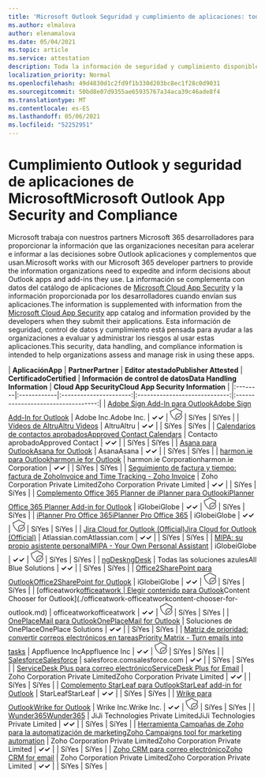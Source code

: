```yaml
---
title: 'Microsoft Outlook Seguridad y cumplimiento de aplicaciones: todas las aplicaciones'
ms.author: elmalova
author: elenamalova
ms.date: 05/04/2021
ms.topic: article
ms.service: attestation
description: Toda la información de seguridad y cumplimiento disponible para todas las aplicaciones Outlook Microsoft.
localization_priority: Normal
ms.openlocfilehash: 49d4830d1c2fd9f1b330d203bc8ec1f28c0d9031
ms.sourcegitcommit: 50bd8e07d9355ae65935767a34aca39c46ade8f4
ms.translationtype: MT
ms.contentlocale: es-ES
ms.lasthandoff: 05/06/2021
ms.locfileid: "52252951"
---
```

# <a name="microsoft-outlook-app-security-and-compliance"></a><span data-ttu-id="b63d3-103">Cumplimiento Outlook y seguridad de aplicaciones de Microsoft</span><span class="sxs-lookup"><span data-stu-id="b63d3-103">Microsoft Outlook App Security and Compliance</span></span>

<span data-ttu-id="b63d3-104">Microsoft trabaja con nuestros partners Microsoft 365 desarrolladores para proporcionar la información que las organizaciones necesitan para acelerar e informar a las decisiones sobre Outlook aplicaciones y complementos que usan.</span><span class="sxs-lookup"><span data-stu-id="b63d3-104">Microsoft works with our Microsoft 365 developer partners to provide the information organizations need to expedite and inform decisions about Outlook apps and add-ins they use.</span></span> <span data-ttu-id="b63d3-105">La información se complementa con datos del catálogo de aplicaciones de [Microsoft Cloud App Security](https://www.microsoft.com/en-us/enterprise-mobility-security/cloud-app-security) y la información proporcionada por los desarrolladores cuando envían sus aplicaciones.</span><span class="sxs-lookup"><span data-stu-id="b63d3-105">The information is supplemented with information from the [Microsoft Cloud App Security](https://www.microsoft.com/en-us/enterprise-mobility-security/cloud-app-security) app catalog and information provided by the developers when they submit their applications.</span></span> <span data-ttu-id="b63d3-106">Esta información de seguridad, control de datos y cumplimiento está pensada para ayudar a las organizaciones a evaluar y administrar los riesgos al usar estas aplicaciones.</span><span class="sxs-lookup"><span data-stu-id="b63d3-106">This security, data handling, and compliance information is intended to help organizations assess and manage risk in using these apps.</span></span>

| <span data-ttu-id="b63d3-107">**Aplicación**</span><span class="sxs-lookup"><span data-stu-id="b63d3-107">**App**</span></span> | <span data-ttu-id="b63d3-108">**Partner**</span><span class="sxs-lookup"><span data-stu-id="b63d3-108">**Partner**</span></span> | <span data-ttu-id="b63d3-109">**Editor atestado**</span><span class="sxs-lookup"><span data-stu-id="b63d3-109">**Publisher Attested**</span></span> | <span data-ttu-id="b63d3-110">**Certificado**</span><span class="sxs-lookup"><span data-stu-id="b63d3-110">**Certified**</span></span> | <span data-ttu-id="b63d3-111">**Información de control de datos**</span><span class="sxs-lookup"><span data-stu-id="b63d3-111">**Data Handling Information**</span></span> | <span data-ttu-id="b63d3-112">**Cloud App Security**</span><span class="sxs-lookup"><span data-stu-id="b63d3-112">**Cloud App Security Information**</span></span> |
|:--------|:------------|:----------------------:|:-----------------------------:|:----------------------------------:|
| [<span data-ttu-id="b63d3-113">Adobe Sign Add-In para Outlook</span><span class="sxs-lookup"><span data-stu-id="b63d3-113">Adobe Sign Add-In for Outlook</span></span>](./adobe-inc-sign-add-in-for-outlook.md) | <span data-ttu-id="b63d3-114">Adobe Inc.</span><span class="sxs-lookup"><span data-stu-id="b63d3-114">Adobe Inc.</span></span> | <span data-ttu-id="b63d3-115">**✓**</span><span class="sxs-lookup"><span data-stu-id="b63d3-115">**✓**</span></span> | <img alt="Certified application badge" src="../media/certified-badge.png" height="25" width="25" /> | <span data-ttu-id="b63d3-116">Sí</span><span class="sxs-lookup"><span data-stu-id="b63d3-116">Yes</span></span> | <span data-ttu-id="b63d3-117">Sí</span><span class="sxs-lookup"><span data-stu-id="b63d3-117">Yes</span></span> |
| [<span data-ttu-id="b63d3-118">Vídeos de Altru</span><span class="sxs-lookup"><span data-stu-id="b63d3-118">Altru Videos</span></span>](./altru-videos.md) | <span data-ttu-id="b63d3-119">Altru</span><span class="sxs-lookup"><span data-stu-id="b63d3-119">Altru</span></span> | <span data-ttu-id="b63d3-120">**✓**</span><span class="sxs-lookup"><span data-stu-id="b63d3-120">**✓**</span></span> |  | <span data-ttu-id="b63d3-121">Sí</span><span class="sxs-lookup"><span data-stu-id="b63d3-121">Yes</span></span> | <span data-ttu-id="b63d3-122">Sí</span><span class="sxs-lookup"><span data-stu-id="b63d3-122">Yes</span></span> |
| [<span data-ttu-id="b63d3-123">Calendarios de contactos aprobados</span><span class="sxs-lookup"><span data-stu-id="b63d3-123">Approved Contact Calendars</span></span>](./approved-contact-calendars.md) | <span data-ttu-id="b63d3-124">Contacto aprobado</span><span class="sxs-lookup"><span data-stu-id="b63d3-124">Approved Contact</span></span> | <span data-ttu-id="b63d3-125">**✓**</span><span class="sxs-lookup"><span data-stu-id="b63d3-125">**✓**</span></span> |  | <span data-ttu-id="b63d3-126">Sí</span><span class="sxs-lookup"><span data-stu-id="b63d3-126">Yes</span></span> | <span data-ttu-id="b63d3-127">Sí</span><span class="sxs-lookup"><span data-stu-id="b63d3-127">Yes</span></span> |
| [<span data-ttu-id="b63d3-128">Asana para Outlook</span><span class="sxs-lookup"><span data-stu-id="b63d3-128">Asana for Outlook</span></span>](./asana-for-outlook.md) | <span data-ttu-id="b63d3-129">Asana</span><span class="sxs-lookup"><span data-stu-id="b63d3-129">Asana</span></span> | <span data-ttu-id="b63d3-130">**✓**</span><span class="sxs-lookup"><span data-stu-id="b63d3-130">**✓**</span></span> |  | <span data-ttu-id="b63d3-131">Sí</span><span class="sxs-lookup"><span data-stu-id="b63d3-131">Yes</span></span> | <span data-ttu-id="b63d3-132">Sí</span><span class="sxs-lookup"><span data-stu-id="b63d3-132">Yes</span></span> |
| [<span data-ttu-id="b63d3-133">harmon.ie para Outlook</span><span class="sxs-lookup"><span data-stu-id="b63d3-133">harmon.ie for Outlook</span></span>](./harmonie-corporation-for-outlook.md) | <span data-ttu-id="b63d3-134">harmon.ie Corporation</span><span class="sxs-lookup"><span data-stu-id="b63d3-134">harmon.ie Corporation</span></span> | <span data-ttu-id="b63d3-135">**✓**</span><span class="sxs-lookup"><span data-stu-id="b63d3-135">**✓**</span></span> |  | <span data-ttu-id="b63d3-136">Sí</span><span class="sxs-lookup"><span data-stu-id="b63d3-136">Yes</span></span> | <span data-ttu-id="b63d3-137">Sí</span><span class="sxs-lookup"><span data-stu-id="b63d3-137">Yes</span></span> |
| [<span data-ttu-id="b63d3-138">Seguimiento de factura y tiempo: factura de Zoho</span><span class="sxs-lookup"><span data-stu-id="b63d3-138">Invoice and Time Tracking - Zoho Invoice</span></span>](./zoho-corporation-private-limited-invoice-and-time-tracking.md) | <span data-ttu-id="b63d3-139">Zoho Corporation Private Limited</span><span class="sxs-lookup"><span data-stu-id="b63d3-139">Zoho Corporation Private Limited</span></span> | <span data-ttu-id="b63d3-140">**✓**</span><span class="sxs-lookup"><span data-stu-id="b63d3-140">**✓**</span></span> |  | <span data-ttu-id="b63d3-141">Sí</span><span class="sxs-lookup"><span data-stu-id="b63d3-141">Yes</span></span> | <span data-ttu-id="b63d3-142">Sí</span><span class="sxs-lookup"><span data-stu-id="b63d3-142">Yes</span></span> |
| [<span data-ttu-id="b63d3-143">Complemento Office 365 Planner de iPlanner para Outlook</span><span class="sxs-lookup"><span data-stu-id="b63d3-143">iPlanner Office 365 Planner Add-in for Outlook</span></span>](./iglobe-iplanner-office-365-planner-add-in-for-outlook.md) | <span data-ttu-id="b63d3-144">iGlobe</span><span class="sxs-lookup"><span data-stu-id="b63d3-144">iGlobe</span></span> | <span data-ttu-id="b63d3-145">**✓**</span><span class="sxs-lookup"><span data-stu-id="b63d3-145">**✓**</span></span> | <img alt="Certified application badge" src="../media/certified-badge.png" height="25" width="25" /> | <span data-ttu-id="b63d3-146">Sí</span><span class="sxs-lookup"><span data-stu-id="b63d3-146">Yes</span></span> | <span data-ttu-id="b63d3-147">Sí</span><span class="sxs-lookup"><span data-stu-id="b63d3-147">Yes</span></span> |
| [<span data-ttu-id="b63d3-148">iPlanner Pro Office 365</span><span class="sxs-lookup"><span data-stu-id="b63d3-148">iPlanner Pro Office 365</span></span>](./iglobe-iplanner-pro-office-365.md) | <span data-ttu-id="b63d3-149">iGlobe</span><span class="sxs-lookup"><span data-stu-id="b63d3-149">iGlobe</span></span> | <span data-ttu-id="b63d3-150">**✓**</span><span class="sxs-lookup"><span data-stu-id="b63d3-150">**✓**</span></span> | <img alt="Certified application badge" src="../media/certified-badge.png" height="25" width="25" /> | <span data-ttu-id="b63d3-151">Sí</span><span class="sxs-lookup"><span data-stu-id="b63d3-151">Yes</span></span> | <span data-ttu-id="b63d3-152">Sí</span><span class="sxs-lookup"><span data-stu-id="b63d3-152">Yes</span></span> |
| [<span data-ttu-id="b63d3-153">Jira Cloud for Outlook (Official)</span><span class="sxs-lookup"><span data-stu-id="b63d3-153">Jira Cloud for Outlook (Official)</span></span>](./atlassiancom-jira-cloud-for-outlook-official.md) | <span data-ttu-id="b63d3-154">Atlassian.com</span><span class="sxs-lookup"><span data-stu-id="b63d3-154">Atlassian.com</span></span> | <span data-ttu-id="b63d3-155">**✓**</span><span class="sxs-lookup"><span data-stu-id="b63d3-155">**✓**</span></span> |  | <span data-ttu-id="b63d3-156">Sí</span><span class="sxs-lookup"><span data-stu-id="b63d3-156">Yes</span></span> | <span data-ttu-id="b63d3-157">Sí</span><span class="sxs-lookup"><span data-stu-id="b63d3-157">Yes</span></span> |
| [<span data-ttu-id="b63d3-158">MIPA: su propio asistente personal</span><span class="sxs-lookup"><span data-stu-id="b63d3-158">MIPA - Your Own Personal Assistant</span></span>](./iglobe-mipa-your-own-personal-assistant.md) | <span data-ttu-id="b63d3-159">iGlobe</span><span class="sxs-lookup"><span data-stu-id="b63d3-159">iGlobe</span></span> | <span data-ttu-id="b63d3-160">**✓**</span><span class="sxs-lookup"><span data-stu-id="b63d3-160">**✓**</span></span> | <img alt="Certified application badge" src="../media/certified-badge.png" height="25" width="25" /> | <span data-ttu-id="b63d3-161">Sí</span><span class="sxs-lookup"><span data-stu-id="b63d3-161">Yes</span></span> | <span data-ttu-id="b63d3-162">Sí</span><span class="sxs-lookup"><span data-stu-id="b63d3-162">Yes</span></span> |
| [<span data-ttu-id="b63d3-163">ngDesk</span><span class="sxs-lookup"><span data-stu-id="b63d3-163">ngDesk</span></span>](./all-blue-solutions-ngdesk.md) | <span data-ttu-id="b63d3-164">Todas las soluciones azules</span><span class="sxs-lookup"><span data-stu-id="b63d3-164">All Blue Solutions</span></span> | <span data-ttu-id="b63d3-165">**✓**</span><span class="sxs-lookup"><span data-stu-id="b63d3-165">**✓**</span></span> |  | <span data-ttu-id="b63d3-166">Sí</span><span class="sxs-lookup"><span data-stu-id="b63d3-166">Yes</span></span> | <span data-ttu-id="b63d3-167">Sí</span><span class="sxs-lookup"><span data-stu-id="b63d3-167">Yes</span></span> |
| [<span data-ttu-id="b63d3-168">Office2SharePoint para Outlook</span><span class="sxs-lookup"><span data-stu-id="b63d3-168">Office2SharePoint for Outlook</span></span>](./iglobe-office2sharepoint-for-outlook.md) | <span data-ttu-id="b63d3-169">iGlobe</span><span class="sxs-lookup"><span data-stu-id="b63d3-169">iGlobe</span></span> | <span data-ttu-id="b63d3-170">**✓**</span><span class="sxs-lookup"><span data-stu-id="b63d3-170">**✓**</span></span> | <img alt="Certified application badge" src="../media/certified-badge.png" height="25" width="25" /> | <span data-ttu-id="b63d3-171">Sí</span><span class="sxs-lookup"><span data-stu-id="b63d3-171">Yes</span></span> | <span data-ttu-id="b63d3-172">Sí</span><span class="sxs-lookup"><span data-stu-id="b63d3-172">Yes</span></span> |
| <span data-ttu-id="b63d3-173">[officeatwork</span><span class="sxs-lookup"><span data-stu-id="b63d3-173">[officeatwork</span></span> | <span data-ttu-id="b63d3-174">Elegir contenido para Outlook](./officeatwork-officeatworkcontent-chooser-for-outlook.md)</span><span class="sxs-lookup"><span data-stu-id="b63d3-174">Content Chooser for Outlook](./officeatwork-officeatworkcontent-chooser-for-outlook.md)</span></span> | <span data-ttu-id="b63d3-175">officeatwork</span><span class="sxs-lookup"><span data-stu-id="b63d3-175">officeatwork</span></span> | <span data-ttu-id="b63d3-176">**✓**</span><span class="sxs-lookup"><span data-stu-id="b63d3-176">**✓**</span></span> | <img alt="Certified application badge" src="../media/certified-badge.png" height="25" width="25" /> | <span data-ttu-id="b63d3-177">Sí</span><span class="sxs-lookup"><span data-stu-id="b63d3-177">Yes</span></span> | <span data-ttu-id="b63d3-178">Sí</span><span class="sxs-lookup"><span data-stu-id="b63d3-178">Yes</span></span> |
| [<span data-ttu-id="b63d3-179">OnePlaceMail para Outlook</span><span class="sxs-lookup"><span data-stu-id="b63d3-179">OnePlaceMail for Outlook</span></span>](./oneplace-solutions-oneplacemail-for-outlook.md) | <span data-ttu-id="b63d3-180">Soluciones de OnePlace</span><span class="sxs-lookup"><span data-stu-id="b63d3-180">OnePlace Solutions</span></span> | <span data-ttu-id="b63d3-181">**✓**</span><span class="sxs-lookup"><span data-stu-id="b63d3-181">**✓**</span></span> |  | <span data-ttu-id="b63d3-182">Sí</span><span class="sxs-lookup"><span data-stu-id="b63d3-182">Yes</span></span> | <span data-ttu-id="b63d3-183">Sí</span><span class="sxs-lookup"><span data-stu-id="b63d3-183">Yes</span></span> |
| [<span data-ttu-id="b63d3-184">Matriz de prioridad: convertir correos electrónicos en tareas</span><span class="sxs-lookup"><span data-stu-id="b63d3-184">Priority Matrix - Turn emails into tasks</span></span>](./appfluence-inc-priority-matrix-turn-emails-into-tasks.md) | <span data-ttu-id="b63d3-185">Appfluence Inc</span><span class="sxs-lookup"><span data-stu-id="b63d3-185">Appfluence Inc</span></span> | <span data-ttu-id="b63d3-186">**✓**</span><span class="sxs-lookup"><span data-stu-id="b63d3-186">**✓**</span></span> | <img alt="Certified application badge" src="../media/certified-badge.png" height="25" width="25" /> | <span data-ttu-id="b63d3-187">Sí</span><span class="sxs-lookup"><span data-stu-id="b63d3-187">Yes</span></span> | <span data-ttu-id="b63d3-188">Sí</span><span class="sxs-lookup"><span data-stu-id="b63d3-188">Yes</span></span> |
| [<span data-ttu-id="b63d3-189">Salesforce</span><span class="sxs-lookup"><span data-stu-id="b63d3-189">Salesforce</span></span>](./salesforcecom-salesforce.md) | <span data-ttu-id="b63d3-190">salesforce.com</span><span class="sxs-lookup"><span data-stu-id="b63d3-190">salesforce.com</span></span> | <span data-ttu-id="b63d3-191">**✓**</span><span class="sxs-lookup"><span data-stu-id="b63d3-191">**✓**</span></span> |  | <span data-ttu-id="b63d3-192">Sí</span><span class="sxs-lookup"><span data-stu-id="b63d3-192">Yes</span></span> | <span data-ttu-id="b63d3-193">Sí</span><span class="sxs-lookup"><span data-stu-id="b63d3-193">Yes</span></span> |
| [<span data-ttu-id="b63d3-194">ServiceDesk Plus para correo electrónico</span><span class="sxs-lookup"><span data-stu-id="b63d3-194">ServiceDesk Plus for Email</span></span>](./zoho-corporation-private-limited-servicedesk-plus-for-email.md) | <span data-ttu-id="b63d3-195">Zoho Corporation Private Limited</span><span class="sxs-lookup"><span data-stu-id="b63d3-195">Zoho Corporation Private Limited</span></span> | <span data-ttu-id="b63d3-196">**✓**</span><span class="sxs-lookup"><span data-stu-id="b63d3-196">**✓**</span></span> |  | <span data-ttu-id="b63d3-197">Sí</span><span class="sxs-lookup"><span data-stu-id="b63d3-197">Yes</span></span> | <span data-ttu-id="b63d3-198">Sí</span><span class="sxs-lookup"><span data-stu-id="b63d3-198">Yes</span></span> |
| [<span data-ttu-id="b63d3-199">Complemento StarLeaf para Outlook</span><span class="sxs-lookup"><span data-stu-id="b63d3-199">StarLeaf add-in for Outlook</span></span>](./starleaf-add-in-for-outlook.md) | <span data-ttu-id="b63d3-200">StarLeaf</span><span class="sxs-lookup"><span data-stu-id="b63d3-200">StarLeaf</span></span> | <span data-ttu-id="b63d3-201">**✓**</span><span class="sxs-lookup"><span data-stu-id="b63d3-201">**✓**</span></span> |  | <span data-ttu-id="b63d3-202">Sí</span><span class="sxs-lookup"><span data-stu-id="b63d3-202">Yes</span></span> | <span data-ttu-id="b63d3-203">Sí</span><span class="sxs-lookup"><span data-stu-id="b63d3-203">Yes</span></span> |
| [<span data-ttu-id="b63d3-204">Wrike para Outlook</span><span class="sxs-lookup"><span data-stu-id="b63d3-204">Wrike for Outlook</span></span>](./wrike-inc-for-outlook.md) | <span data-ttu-id="b63d3-205">Wrike Inc.</span><span class="sxs-lookup"><span data-stu-id="b63d3-205">Wrike Inc.</span></span> | <span data-ttu-id="b63d3-206">**✓**</span><span class="sxs-lookup"><span data-stu-id="b63d3-206">**✓**</span></span> | <img alt="Certified application badge" src="../media/certified-badge.png" height="25" width="25" /> | <span data-ttu-id="b63d3-207">Sí</span><span class="sxs-lookup"><span data-stu-id="b63d3-207">Yes</span></span> | <span data-ttu-id="b63d3-208">Sí</span><span class="sxs-lookup"><span data-stu-id="b63d3-208">Yes</span></span> |
| [<span data-ttu-id="b63d3-209">Wunder365</span><span class="sxs-lookup"><span data-stu-id="b63d3-209">Wunder365</span></span>](./jiji-technologies-private-limited-wunder365.md) | <span data-ttu-id="b63d3-210">JiJi Technologies Private Limited</span><span class="sxs-lookup"><span data-stu-id="b63d3-210">JiJi Technologies Private Limited</span></span> | <span data-ttu-id="b63d3-211">**✓**</span><span class="sxs-lookup"><span data-stu-id="b63d3-211">**✓**</span></span> |  | <span data-ttu-id="b63d3-212">Sí</span><span class="sxs-lookup"><span data-stu-id="b63d3-212">Yes</span></span> | <span data-ttu-id="b63d3-213">Sí</span><span class="sxs-lookup"><span data-stu-id="b63d3-213">Yes</span></span> |
| [<span data-ttu-id="b63d3-214">Herramienta Campañas de Zoho para la automatización de marketing</span><span class="sxs-lookup"><span data-stu-id="b63d3-214">Zoho Campaigns tool for marketing automation</span></span>](./zoho-corporation-private-limited-campaigns-tool-for-marketing-automation.md) | <span data-ttu-id="b63d3-215">Zoho Corporation Private Limited</span><span class="sxs-lookup"><span data-stu-id="b63d3-215">Zoho Corporation Private Limited</span></span> | <span data-ttu-id="b63d3-216">**✓**</span><span class="sxs-lookup"><span data-stu-id="b63d3-216">**✓**</span></span> |  | <span data-ttu-id="b63d3-217">Sí</span><span class="sxs-lookup"><span data-stu-id="b63d3-217">Yes</span></span> | <span data-ttu-id="b63d3-218">Sí</span><span class="sxs-lookup"><span data-stu-id="b63d3-218">Yes</span></span> |
| [<span data-ttu-id="b63d3-219">Zoho CRM para correo electrónico</span><span class="sxs-lookup"><span data-stu-id="b63d3-219">Zoho CRM for email</span></span>](./zoho-corporation-private-limited-crm-for-email.md) | <span data-ttu-id="b63d3-220">Zoho Corporation Private Limited</span><span class="sxs-lookup"><span data-stu-id="b63d3-220">Zoho Corporation Private Limited</span></span> | <span data-ttu-id="b63d3-221">**✓**</span><span class="sxs-lookup"><span data-stu-id="b63d3-221">**✓**</span></span> |  | <span data-ttu-id="b63d3-222">Sí</span><span class="sxs-lookup"><span data-stu-id="b63d3-222">Yes</span></span> | <span data-ttu-id="b63d3-223">Sí</span><span class="sxs-lookup"><span data-stu-id="b63d3-223">Yes</span></span> |
